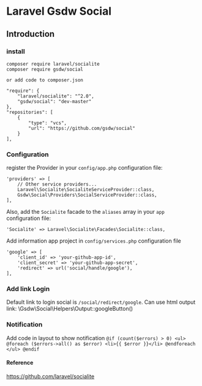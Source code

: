 # Laravel Gsdw Social

## Introduction

### install
    composer require laravel/socialite
    composer require gsdw/social

    or add code to composer.json
    
    "require": {
        "laravel/socialite": "^2.0",
        "gsdw/social": "dev-master"
    },
    "repositories": [
        {
            "type": "vcs",
            "url": "https://github.com/gsdw/social"
        }
    ],

### Configuration

register the Provider in your `config/app.php` configuration file:

    'providers' => [
        // Other service providers...
        Laravel\Socialite\SocialiteServiceProvider::class,
        Gsdw\Social\Providers\SocialServiceProvider::class,
    ],

Also, add the `Socialite` facade to the `aliases` array in your `app` configuration file:

    'Socialite' => Laravel\Socialite\Facades\Socialite::class,

Add information app project in `config/services.php` configuration file

    'google' => [
        'client_id' => 'your-github-app-id',
        'client_secret' => 'your-github-app-secret',
        'redirect' => url('social/handle/google'),
    ],

### Add link Login
Default link to login social is `/social/redirect/google`.
Can use html output link: \Gsdw\Social\Helpers\Output::googleButton()

### Notification
Add code in layout to show notification
    `@if (count($errors) > 0)
        <ul>
            @foreach ($errors->all() as $error)
                <li>{{ $error }}</li>
            @endforeach
        </ul>
    @endif`

#### Reference 
https://github.com/laravel/socialite
